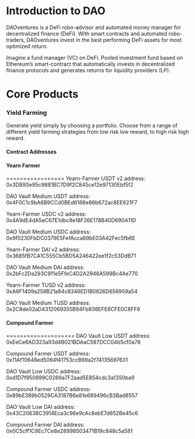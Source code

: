 # Introduction to DAO
DAOventures is a DeFi robo-advisor and automated money manager for decentralized finance (DeFi). With smart contracts and automated robo-traders, DAOventures invest in the best performing DeFi assets for most optimized return.

Imagine a fund manager (VC) on DeFi. Pooled investment fund based on Ethereum’s smart-contract that automatically invests in decentralized finance protocols and generates returns for liquidity providers (LP). 

# Core Products

### Yield Farming
Generate yield simply by choosing a portfolio. Choose from a range of different yield farming strategies from low risk low reward, to high risk high reward.

#### Contract Addresses
#### Yearn Farmer
=================
Yearn-Farmer USDT v2 address:  0x3DB93e95c9881BC7D9f2C845ce12e97130Ebf5f2

DAO Vault Medium USDT address:  0x4F0C1c9bA6B9CCd0BEd6166e86b672ac8EE621F7 

Yearn-Farmer USDC v2 address:  0x4A9dE4dA5eC67E1dbc8e18F26E178B40D690A11D 

DAO Vault Medium USDC address:  0x9f0230FbDC0379E5FefAcca89bE03A42Fec5fb6E 

Yearn-Farmer DAI v2 address:  0x3685fB7CA1C555Cb5BD5A246422ee1f2c53DdB71

DAO Vault Medium DAI address:  0x2bFc2Da293C911e5FfeC4D2A2946A599Bc4Ae770

Yearn-Farmer TUSD v2 address:  0xA6F1409a259B21a84c8346ED1B0826D656959a54

DAO Vault Medium TUSD address:  0x2C8de02aD4312069355B94Fb936EFE6CFE0C8FF6

#### Compound Farmer
====================
DAO Vault Low USDT address: 0xEeCe6AD323a93d4B021BDAaC587DCC04b5cf0a78

Compound Farmer USDT address: 0x11Af10648ed5094f41753ccB69a2f74135697631

DAO Vault Low USDC address: 0xd1D7f950899C0269a7F2aad5E854cdc3a1350ba9

Compound Farmer USDC address: 0x89bE389b0529CA3187B6e81e689496cB3Bad8557

DAO Vault Low DAI address: 0x43C20638C3914Eca3c96e9cAc8ebE7d652Be45c6

Compound Farmer DAI address: 0x0C5cff1C9Ec7Ce8e28998503471B19c848c5a581
